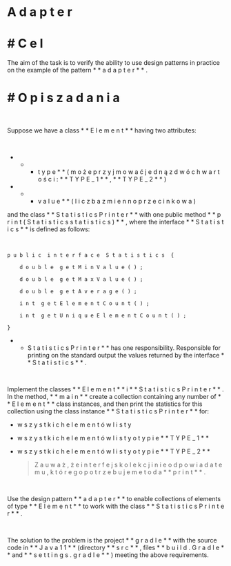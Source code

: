 

#  A d a p t e r 

# #  C e l 

The aim of the task is to verify the ability to use design patterns in practice on the example of the pattern * * a d a p t e r * * . 

# #  O p i s  z a d a n i a 

​ 

Suppose we have a class * * E l e m e n t * * having two attributes: 

​ 

 -  * * t y p e * *  ( m o ż e  p r z y j m o w a ć  j e d n ą  z  d w ó c h  w a r t o ś c i :  * * T Y P E _ 1 * * ,  * * T Y P E _ 2 * * ) 

 -  * * v a l u e * *  ( l i c z b a  z m i e n n o p r z e c i n k o w a ) 

 

and the class * * S t a t i s t i c s P r i n t e r * * with one public method * * p r i n t ( S t a t i s t i c s  s t a t i s t i c s ) * * , where the interface * * S t a t i s t i c s * * is defined as follows: 

​ 

    p u b l i c  i n t e r f a c e  S t a t i s t i c s  { 

	    d o u b l e  g e t M i n V a l u e ( ) ; 

	    d o u b l e  g e t M a x V a l u e ( ) ; 

	    d o u b l e  g e t A v e r a g e ( ) ; 

	    i n t  g e t E l e m e n t C o u n t ( ) ; 

	    i n t  g e t U n i q u e E l e m e n t C o u n t ( ) ; 

	} 

* * S t a t i s t i c s P r i n t e r * * has one responsibility. Responsible for printing on the standard output the values ​​returned by the interface * * S t a t i s t i c s * * . 

​ 

Implement the classes * * E l e m e n t * * i * * S t a t i s t i c s P r i n t e r * * . In the method, * * m a i n * * create a collection containing any number of * * E l e m e n t * * class instances, and then print the statistics for this collection using the class instance * * S t a t i s t i c s P r i n t e r * * for: 

 -  w s z y s t k i c h  e l e m e n t ó w  l i s t y 

 -  w s z y s t k i c h  e l e m e n t ó w  l i s t y  o  t y p i e  * * T Y P E _ 1 * * 

 -  w s z y s t k i c h  e l e m e n t ó w  l i s t y  o  t y p i e  * * T Y P E _ 2 * * 

	 >  Z a u w a ż ,  ż e  i n t e r f e j s  k o l e k c j i  n i e  o d p o w i a d a  t e m u ,  k t ó r e g o  p o t r z e b u j e  m e t o d a  * * p r i n t * * . 

​ 

Use the design pattern * * a d a p t e r * * to enable collections of elements of type * * E l e m e n t * * to work with the class * * S t a t i s t i c s P r i n t e r * * . 

​ 

The solution to the problem is the project * * g r a d l e * * with the source code in * * J a v a  1 1 * * (directory * * s r c * * , files * * b u i l d . G r a d l e * * and * * s e t t i n g s . g r a d l e * * ) meeting the above requirements. 

